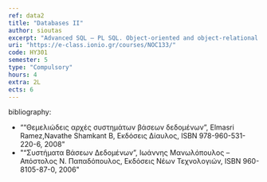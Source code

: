 ```yaml
---
ref: data2
title: "Databases II"
author: sioutas
excerpt: "Advanced SQL – PL SQL. Object-oriented and object-relational systems. File storage and Indexing (B-trees, B+ trees, Hashing, BitMap). Query processing and optimization. Transaction management and concurrency control. Recovery techniques. Parallel and distributed DBMSs. Spatio-Temporal and Multimedia DBMSs. Advanced topics."
uri: "https://e-class.ionio.gr/courses/NOC133/"
code: ΗΥ301 
semester: 5
type: "Compulsory"
hours: 4
extra: 2L
ects: 6
---
```



bibliography: 
  - ““Θεμελιώδεις αρχές συστημάτων βάσεων δεδομένων”, Elmasri Ramez,Navathe Shamkant B, Εκδόσεις Δίαυλος, ISBN 978-960-531-220-6, 2008"
  - "“Συστήματα Βάσεων Δεδομένων”, Ιωάννης Μανωλόπουλος – Απόστολος Ν. Παπαδόπουλος, Εκδόσεις Νέων Τεχνολογιών, ISBN 960-8105-87-0, 2006"


